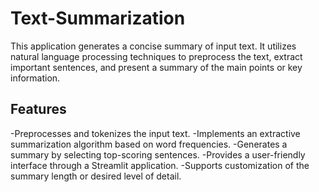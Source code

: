 # Text-Summarization
This application generates a concise summary of input text. It utilizes natural language processing techniques to preprocess the text, extract important sentences, and present a summary of the main points or key information.

## Features
-Preprocesses and tokenizes the input text.
-Implements an extractive summarization algorithm based on word frequencies.
-Generates a summary by selecting top-scoring sentences.
-Provides a user-friendly interface through a Streamlit application.
-Supports customization of the summary length or desired level of detail.
